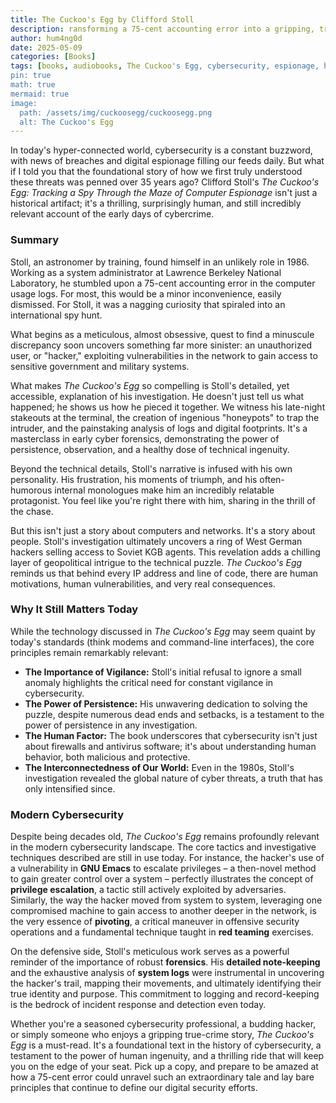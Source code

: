 ```yaml
---
title: The Cuckoo's Egg by Clifford Stoll
description: ransforming a 75-cent accounting error into a gripping, true-life cyber-thriller that reveals the surprisingly human origins of digital espionage.
author: hum4ng0d
date: 2025-05-09
categories: [Books]
tags: [books, audiobooks, The Cuckoo's Egg, cybersecurity, espionage, hacker]
pin: true
math: true
mermaid: true
image:
  path: /assets/img/cuckoosegg/cuckoosegg.png
  alt: The Cuckoo's Egg
---
```



In today's hyper-connected world, cybersecurity is a constant buzzword, with news of breaches and digital espionage filling our feeds daily. But what if I told you that the foundational story of how we first truly understood these threats was penned over 35 years ago? Clifford Stoll's *The Cuckoo's Egg: Tracking a Spy Through the Maze of Computer Espionage* isn't just a historical artifact; it's a thrilling, surprisingly human, and still incredibly relevant account of the early days of cybercrime.

### Summary

Stoll, an astronomer by training, found himself in an unlikely role in 1986. Working as a system administrator at Lawrence Berkeley National Laboratory, he stumbled upon a 75-cent accounting error in the computer usage logs. For most, this would be a minor inconvenience, easily dismissed. For Stoll, it was a nagging curiosity that spiraled into an international spy hunt.

What begins as a meticulous, almost obsessive, quest to find a minuscule discrepancy soon uncovers something far more sinister: an unauthorized user, or "hacker," exploiting vulnerabilities in the network to gain access to sensitive government and military systems.

What makes *The Cuckoo's Egg* so compelling is Stoll's detailed, yet accessible, explanation of his investigation. He doesn't just tell us what happened; he shows us how he pieced it together. We witness his late-night stakeouts at the terminal, the creation of ingenious "honeypots" to trap the intruder, and the painstaking analysis of logs and digital footprints. It's a masterclass in early cyber forensics, demonstrating the power of persistence, observation, and a healthy dose of technical ingenuity.

Beyond the technical details, Stoll's narrative is infused with his own personality. His frustration, his moments of triumph, and his often-humorous internal monologues make him an incredibly relatable protagonist. You feel like you're right there with him, sharing in the thrill of the chase.

But this isn't just a story about computers and networks. It's a story about people. Stoll's investigation ultimately uncovers a ring of West German hackers selling access to Soviet KGB agents. This revelation adds a chilling layer of geopolitical intrigue to the technical puzzle. *The Cuckoo's Egg* reminds us that behind every IP address and line of code, there are human motivations, human vulnerabilities, and very real consequences.

### Why It Still Matters Today

While the technology discussed in *The Cuckoo's Egg* may seem quaint by today's standards (think modems and command-line interfaces), the core principles remain remarkably relevant:

- **The Importance of Vigilance:** Stoll's initial refusal to ignore a small anomaly highlights the critical need for constant vigilance in cybersecurity.
- **The Power of Persistence:** His unwavering dedication to solving the puzzle, despite numerous dead ends and setbacks, is a testament to the power of persistence in any investigation.
- **The Human Factor:** The book underscores that cybersecurity isn't just about firewalls and antivirus software; it's about understanding human behavior, both malicious and protective.
- **The Interconnectedness of Our World:** Even in the 1980s, Stoll's investigation revealed the global nature of cyber threats, a truth that has only intensified since.

### Modern Cybersecurity

Despite being decades old, *The Cuckoo's Egg* remains profoundly relevant in the modern cybersecurity landscape. The core tactics and investigative techniques described are still in use today. For instance, the hacker's use of a vulnerability in **GNU Emacs** to escalate privileges – a then-novel method to gain greater control over a system – perfectly illustrates the concept of **privilege escalation**, a tactic still actively exploited by adversaries. Similarly, the way the hacker moved from system to system, leveraging one compromised machine to gain access to another deeper in the network, is the very essence of **pivoting**, a critical maneuver in offensive security operations and a fundamental technique taught in **red teaming** exercises.

On the defensive side, Stoll's meticulous work serves as a powerful reminder of the importance of robust **forensics**. His **detailed note-keeping** and the exhaustive analysis of **system logs** were instrumental in uncovering the hacker's trail, mapping their movements, and ultimately identifying their true identity and purpose. This commitment to logging and record-keeping is the bedrock of incident response and detection even today.

Whether you're a seasoned cybersecurity professional, a budding hacker, or simply someone who enjoys a gripping true-crime story, *The Cuckoo's Egg* is a must-read. It's a foundational text in the history of cybersecurity, a testament to the power of human ingenuity, and a thrilling ride that will keep you on the edge of your seat. Pick up a copy, and prepare to be amazed at how a 75-cent error could unravel such an extraordinary tale and lay bare principles that continue to define our digital security efforts.